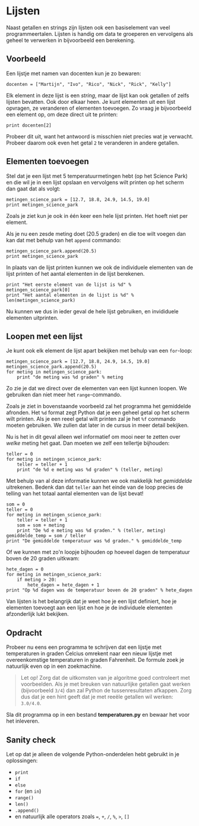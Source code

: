 # Lijsten

Naast getallen en strings zijn lijsten ook een basiselement van veel
programmeertalen. Lijsten is handig om data te groeperen en vervolgens als geheel te verwerken in bijvoorbeeld een berekening.

## Voorbeeld

Een lijstje met namen van docenten kun je zo bewaren:

	docenten = ["Martijn", "Ivo", "Rico", "Nick", "Rick", "Kelly"]

Elk element in deze lijst is een *string*, maar de lijst kan ook getallen of zelfs lijsten bevatten. Ook door elkaar heen. Je kunt elementen uit een lijst opvragen, ze veranderen of elementen toevoegen. Zo vraag je bijvoorbeeld een element op, om deze direct uit te printen:

    print docenten[2]

Probeer dit uit, want het antwoord is misschien niet precies wat je verwacht. Probeer daarom ook even het getal `2` te veranderen in andere getallen.

## Elementen toevoegen

Stel dat je een lijst met 5 temperatuurmetingen hebt (op het Science Park) en die wil je in een lijst opslaan en vervolgens wilt printen op het scherm dan gaat dat als volgt:

	metingen_science_park = [12.7, 18.8, 24.9, 14.5, 19.0]
    print metingen_science_park

Zoals je ziet kun je ook in één keer een hele lijst printen. Het hoeft niet per element.

Als je nu een zesde meting doet (20.5 graden) en die toe wilt voegen dan kan dat met behulp van het `append` commando:

    metingen_science_park.append(20.5)
    print metingen_science_park

In plaats van de lijst printen kunnen we ook de individuele elementen van de lijst printen of het aantal elementen in de lijst berekenen.

    print "Het eerste element van de lijst is %d" % metingen_science_park[0]
    print "Het aantal elementen in de lijst is %d" % len(metingen_science_park)

Nu kunnen we dus in ieder geval de hele lijst gebruiken, en invididuele elementen uitprinten.

## Loopen met een lijst

Je kunt ook elk element de lijst apart bekijken met behulp van een `for`-loop:

	metingen_science_park = [12.7, 18.8, 24.9, 14.5, 19.0]
    metingen_science_park.append(20.5)
    for meting in metingen_science_park:
	    print "de meting was %d graden" % meting

Zo zie je dat we direct over de elementen van een lijst kunnen loopen. We gebruiken dan niet meer het `range`-commando.

Zoals je ziet in bovenstaande voorbeeld zal het programma het gemiddelde
afronden. Het `%d` format zegt Python dat je een geheel getal op het scherm
wilt printen. Als je een reeel getal wilt printen zal je het `%f` commando
moeten gebruiken. We zullen dat later in de cursus in meer detail bekijken.

Nu is het in dit geval alleen wel informatief om mooi neer te zetten over *welke* meting het gaat. Dan moeten we zelf een tellertje bijhouden:

    teller = 0
    for meting in metingen_science_park:
        teller = teller + 1
        print "de %d e meting was %d graden" % (teller, meting)

Met behulp van al deze informatie kunnen we ook makkelijk het *gemiddelde* uitrekenen. Bedenk dan dat `teller` aan het einde van de loop precies de telling van het totaal aantal elementen van de lijst bevat!

    som = 0
    teller = 0
    for meting in metingen_science_park:
        teller = teller + 1
        som = som + meting
        print "De %d e meting was %d graden." % (teller, meting)
    gemiddelde_temp = som / teller
    print "De gemiddelde temperatuur was %d graden." % gemiddelde_temp

Of we kunnen met zo'n loopje bijhouden op hoeveel dagen de temperatuur boven de 20 graden uitkwam:

    hete_dagen = 0
    for meting in metingen_science_park:
        if meting > 20:
            hete_dagen = hete_dagen + 1
    print "Op %d dagen was de temperatuur boven de 20 graden" % hete_dagen

Van lijsten is het belangrijk dat je weet hoe je een lijst definiert, hoe je elementen toevoegt aan een lijst en hoe je de individuele elementen afzonderlijk lukt bekijken.

## Opdracht

Probeer nu eens een programma te schrijven dat een lijstje met temperaturen in graden Celcius omrekent naar een nieuw lijstje met overeenkomstige temperaturen in graden Fahrenheit. De formule zoek je natuurlijk even op in een zoekmachine. 

> Let op! Zorg dat de uitkomsten van je algoritme goed controleert met voorbeelden. Als je met breuken van natuurlijke getallen gaat werken (bijvoorbeeld `3/4`) dan zal Python de tussenresultaten afkappen. Zorg dus dat je een hint geeft dat je met reeële getallen wil werken: `3.0/4.0`.

Sla dit programma op in een bestand **temperaturen.py** en bewaar het voor het inleveren.

## Sanity check

Let op dat je alleen de volgende Python-onderdelen hebt gebruikt in je oplossingen:

- `print`
- `if`
- `else`
- `for` (en `in`)
- `range()`
- `len()`
- `.append()`
- en natuurlijk alle operators zoals `=`, `+`, `/`, `%`, `>`, `[]`
